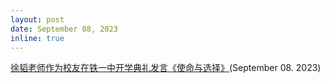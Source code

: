 ```yaml
---
layout: post
date: September 08, 2023
inline: true
---
```


<a href="https://www.bilibili.com/video/BV13v4y177wK/?spm_id_from=333.999.0.0&vd_source=3d8ab46afe55e642864698a677234325">徐韬老师作为校友在铁一中开学典礼发言《使命与选择》</a>(September 08. 2023)
